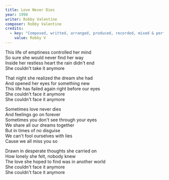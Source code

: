 ```yaml
---
title: Love Never Dies
year: 1998
writer: Robby Valentine
composer: Robby Valentine
credits:
  - key: "Composed, writted, arranged, produced, recorded, mixed & performed"
    value: Robby V
---
```


<p>This life of emptiness controlled her mind<br />
So sure she would never find her way<br />
Inside her restless heart the rain didn't end<br />
She couldn't take it anymore</p>

<p>That night she realized the dream she had<br />
And opened her eyes for something new<br />
This life has failed again right before our eyes<br />
She couldn't face it anymore<br />
She couldn't face it anymore</p>

<p>Sometimes love never dies<br />
And feelings go on forever<br />
Sometimes you don't see through your eyes<br />
We share all our dreams together<br />
But in times of no disguise<br />
We can't fool ourselves with lies<br />
Cause we all miss you so</p>

<p>Drawn in desperate thoughts she carried on<br />
How lonely she felt, nobody knew<br />
The love she hoped to find was in another world<br />
She couldn't face it anymore<br />
She couldn't face it anymore</p>
